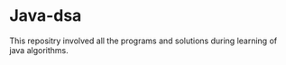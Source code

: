 # Java-dsa
This repositry involved all the programs and solutions during learning of java algorithms.
